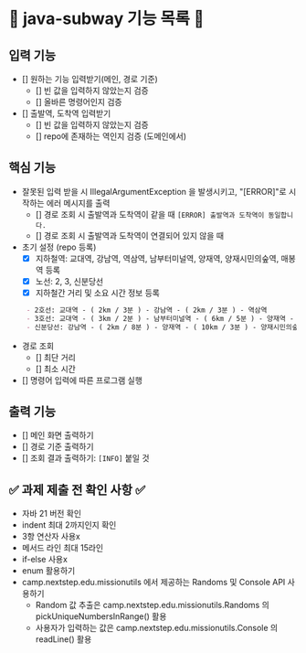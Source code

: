 # 📝 java-subway 기능 목록 📝

## 입력 기능

- [] 원하는 기능 입력받기(메인, 경로 기준)
    - [] 빈 값을 입력하지 않았는지 검증
    - [] 올바른 명령어인지 검증
- [] 출발역, 도착역 입력받기
    - [] 빈 값을 입력하지 않았는지 검증
    - [] repo에 존재하는 역인지 검증 (도메인에서)

## 핵심 기능

- 잘못된 입력 받을 시 IllegalArgumentException 을 발생시키고,
  "[ERROR]"로 시작하는 에러 메시지를 출력
    - [] 경로 조회 시 출발역과 도착역이 같을 때 `[ERROR] 출발역과 도착역이 동일합니다.`
    - [] 경로 조회 시 출발역과 도착역이 연결되어 있지 않을 때
- 초기 설정 (repo 등록)
    - [x] 지하철역: 교대역, 강남역, 역삼역, 남부터미널역, 양재역, 양재시민의숲역, 매봉역 등록
    - [x] 노선: 2, 3, 신분당선
    - [x] 지하철간 거리 및 소요 시간 정보 등록
  ```markdown
   - 2호선: 교대역 - ( 2km / 3분 ) - 강남역 - ( 2km / 3분 ) - 역삼역
   - 3호선: 교대역 - ( 3km / 2분 ) - 남부터미널역 - ( 6km / 5분 ) - 양재역 - ( 1km / 1분 ) - 매봉역
   - 신분당선: 강남역 - ( 2km / 8분 ) - 양재역 - ( 10km / 3분 ) - 양재시민의숲역```

- 경로 조회
    - [] 최단 거리
    - [] 최소 시간
- [] 명령어 입력에 따른 프로그램 실행

## 출력 기능

- [] 메인 화면 출력하기
- [] 경로 기준 출력하기
- [] 조회 결과 출력하기: `[INFO]` 붙일 것

## ✅ 과제 제출 전 확인 사항 ✅

- 자바 21 버전 확인
- indent 최대 2까지인지 확인
- 3항 연산자 사용x
- 메서드 라인 최대 15라인
- if-else 사용x
- enum 활용하기
- camp.nextstep.edu.missionutils 에서 제공하는 Randoms 및 Console API 사용하기
    - Random 값 추출은 camp.nextstep.edu.missionutils.Randoms 의 pickUniqueNumbersInRange() 활용
    - 사용자가 입력하는 값은 camp.nextstep.edu.missionutils.Console 의 readLine() 활용
